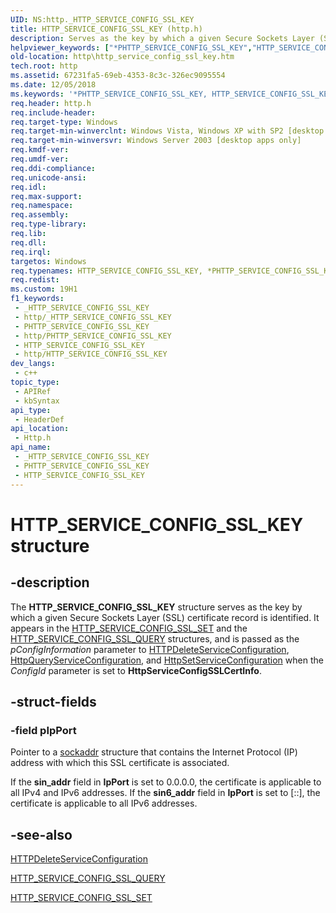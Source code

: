 ```yaml
---
UID: NS:http._HTTP_SERVICE_CONFIG_SSL_KEY
title: HTTP_SERVICE_CONFIG_SSL_KEY (http.h)
description: Serves as the key by which a given Secure Sockets Layer (SSL) certificate record is identified.
helpviewer_keywords: ["*PHTTP_SERVICE_CONFIG_SSL_KEY","HTTP_SERVICE_CONFIG_SSL_KEY","HTTP_SERVICE_CONFIG_SSL_KEY structure [HTTP]","PHTTP_SERVICE_CONFIG_SSL_KEY","PHTTP_SERVICE_CONFIG_SSL_KEY structure pointer [HTTP]","_http_http_service_config_ssl_key","http.http_service_config_ssl_key","http/HTTP_SERVICE_CONFIG_SSL_KEY","http/PHTTP_SERVICE_CONFIG_SSL_KEY"]
old-location: http\http_service_config_ssl_key.htm
tech.root: http
ms.assetid: 67231fa5-69eb-4353-8c3c-326ec9095554
ms.date: 12/05/2018
ms.keywords: '*PHTTP_SERVICE_CONFIG_SSL_KEY, HTTP_SERVICE_CONFIG_SSL_KEY, HTTP_SERVICE_CONFIG_SSL_KEY structure [HTTP], PHTTP_SERVICE_CONFIG_SSL_KEY, PHTTP_SERVICE_CONFIG_SSL_KEY structure pointer [HTTP], _http_http_service_config_ssl_key, http.http_service_config_ssl_key, http/HTTP_SERVICE_CONFIG_SSL_KEY, http/PHTTP_SERVICE_CONFIG_SSL_KEY'
req.header: http.h
req.include-header: 
req.target-type: Windows
req.target-min-winverclnt: Windows Vista, Windows XP with SP2 [desktop apps only]
req.target-min-winversvr: Windows Server 2003 [desktop apps only]
req.kmdf-ver: 
req.umdf-ver: 
req.ddi-compliance: 
req.unicode-ansi: 
req.idl: 
req.max-support: 
req.namespace: 
req.assembly: 
req.type-library: 
req.lib: 
req.dll: 
req.irql: 
targetos: Windows
req.typenames: HTTP_SERVICE_CONFIG_SSL_KEY, *PHTTP_SERVICE_CONFIG_SSL_KEY
req.redist: 
ms.custom: 19H1
f1_keywords:
 - _HTTP_SERVICE_CONFIG_SSL_KEY
 - http/_HTTP_SERVICE_CONFIG_SSL_KEY
 - PHTTP_SERVICE_CONFIG_SSL_KEY
 - http/PHTTP_SERVICE_CONFIG_SSL_KEY
 - HTTP_SERVICE_CONFIG_SSL_KEY
 - http/HTTP_SERVICE_CONFIG_SSL_KEY
dev_langs:
 - c++
topic_type:
 - APIRef
 - kbSyntax
api_type:
 - HeaderDef
api_location:
 - Http.h
api_name:
 - _HTTP_SERVICE_CONFIG_SSL_KEY
 - PHTTP_SERVICE_CONFIG_SSL_KEY
 - HTTP_SERVICE_CONFIG_SSL_KEY
---
```


# HTTP_SERVICE_CONFIG_SSL_KEY structure


## -description

The 
<b>HTTP_SERVICE_CONFIG_SSL_KEY</b> structure serves as the key by which a given Secure Sockets Layer (SSL) certificate record is identified. It appears in the 
<a href="/windows/desktop/api/http/ns-http-http_service_config_ssl_set">HTTP_SERVICE_CONFIG_SSL_SET</a> and the 
<a href="/windows/desktop/api/http/ns-http-http_service_config_ssl_query">HTTP_SERVICE_CONFIG_SSL_QUERY</a> structures, and is passed as the <i>pConfigInformation</i> parameter to 
<a href="/windows/desktop/api/http/nf-http-httpdeleteserviceconfiguration">HTTPDeleteServiceConfiguration</a>, 
<a href="/windows/desktop/api/http/nf-http-httpqueryserviceconfiguration">HttpQueryServiceConfiguration</a>, and 
<a href="/windows/desktop/api/http/nf-http-httpsetserviceconfiguration">HttpSetServiceConfiguration</a> when the <i>ConfigId</i> parameter is set to <b>HttpServiceConfigSSLCertInfo</b>.

## -struct-fields

### -field pIpPort

Pointer to a <a href="/windows/desktop/WinSock/sockaddr-2">sockaddr</a> structure that contains the Internet Protocol (IP) address with which this SSL certificate is associated.

If the <b>sin_addr</b> field in <b>IpPort</b> is set to 0.0.0.0, the certificate is applicable to all IPv4 and IPv6 addresses.
   If the <b>sin6_addr</b> field in <b>IpPort</b> is set to [::], the certificate is applicable to all IPv6 addresses.

## -see-also

<a href="/windows/desktop/api/http/nf-http-httpdeleteserviceconfiguration">HTTPDeleteServiceConfiguration</a>



<a href="/windows/desktop/api/http/ns-http-http_service_config_ssl_query">HTTP_SERVICE_CONFIG_SSL_QUERY</a>



<a href="/windows/desktop/api/http/ns-http-http_service_config_ssl_set">HTTP_SERVICE_CONFIG_SSL_SET</a>

